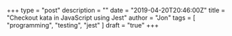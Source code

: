 +++
type = "post"
description = ""
date = "2019-04-20T20:46:00Z"
title = "Checkout kata in JavaScript using Jest"
author = "Jon"
tags = [
	"programming",
  "testing",
	"jest"
]
draft = "true"
+++


